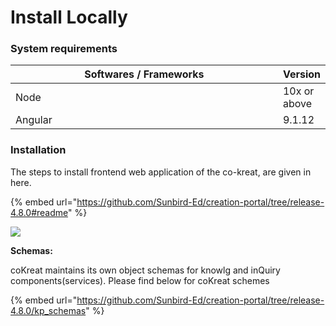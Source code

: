 # Install Locally

### System requirements

<table><thead><tr><th width="457.194234852866">Softwares / Frameworks</th><th>Version</th></tr></thead><tbody><tr><td>Node</td><td>10x or above</td></tr><tr><td>Angular</td><td>9.1.12</td></tr></tbody></table>

### Installation

The steps to install frontend web application of the co-kreat, are given in here.&#x20;

{% embed url="https://github.com/Sunbird-Ed/creation-portal/tree/release-4.8.0#readme" %}

![](../../../../.gitbook/assets/coKreat\_APP.jpg)

**Schemas:**

coKreat maintains its own object schemas for knowlg and inQuiry components(services). Please find below for coKreat schemes

{% embed url="https://github.com/Sunbird-Ed/creation-portal/tree/release-4.8.0/kp_schemas" %}
